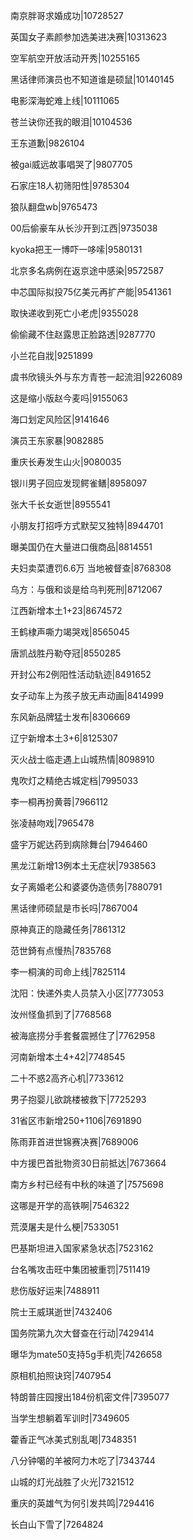 南京胖哥求婚成功|10728527

英国女子素颜参加选美进决赛|10313623

空军航空开放活动开秀|10255165

黑话律师演员也不知道谁是硕鼠|10140145

电影深海蛇难上线|10111065

苍兰诀你还我的眼泪|10104536

王东道歉|9826104

被gai威远故事唱哭了|9807705

石家庄18人初筛阳性|9785304

狼队翻盘wb|9765473

00后偷豪车从长沙开到江西|9735038

kyoka把王一博吓一哆嗦|9580131

北京多名病例在返京途中感染|9572587

中芯国际拟投75亿美元再扩产能|9541361

取快递收到死亡小老虎|9355028

偷偷藏不住赵露思正脸路透|9287770

小兰花自戕|9251899

虞书欣镜头外与东方青苍一起流泪|9226089

这是缩小版赵今麦吗|9155063

海口划定风险区|9141646

演员王东家暴|9082885

重庆长寿发生山火|9080035

银川男子回应发现鳄雀鳝|8958097

张大千长女逝世|8955541

小朋友打招呼方式默契又独特|8944701

曝美国仍在大量进口俄商品|8814551

夫妇卖菜遭罚6.6万 当地被督查|8768308

乌方：与俄和谈是给乌判死刑|8712067

江西新增本土1+23|8674572

王鹤棣声嘶力竭哭戏|8565045

唐凯战胜丹勒夺冠|8550285

开封公布2例阳性活动轨迹|8491652

女子动车上为孩子放无声动画|8414999

东风新品牌猛士发布|8306669

辽宁新增本土3+6|8125307

灭火战士临走遇上山城热情|8098910

鬼吹灯之精绝古城定档|7995033

李一桐再扮黄蓉|7966112

张凌赫吻戏|7965478

盛宇万妮达药到病除舞台|7946460

黑龙江新增13例本土无症状|7938563

女子离婚老公和婆婆伪造债务|7880791

黑话律师硕鼠是市长吗|7867004

原神真正的隐藏任务|7861312

范世錡有点慢热|7835768

李一桐演的司命上线|7825114

沈阳：快递外卖人员禁入小区|7773053

汝州怪鱼抓到了|7768568

被海底捞分手套餐震撼住了|7762958

河南新增本土4+42|7748545

二十不惑2高齐心机|7733612

男子抱婴儿欲跳楼被救下|7725293

31省区市新增250+1106|7691890

陈雨菲首进世锦赛决赛|7689006

中方援巴首批物资30日前抵达|7673664

南方乡村已经有中秋的味道了|7575698

这哪是开学的高铁啊|7546322

荒漠屠夫是什么梗|7533051

巴基斯坦进入国家紧急状态|7523162

台名嘴攻击旺中集团被重罚|7511419

悲伤版好运来|7488911

院士王威琪逝世|7432406

国务院第九次大督查在行动|7429414

曝华为mate50支持5g手机壳|7426658

原相机拍照诀窍|7407954

特朗普庄园搜出184份机密文件|7395077

当学生想躺着军训时|7349605

藿香正气冰美式别乱喝|7348351

八分钟噶的羊被阿力木吃了|7343744

山城的灯光战胜了火光|7321512

重庆的英雄气为何引发共鸣|7294416

长白山下雪了|7264824

